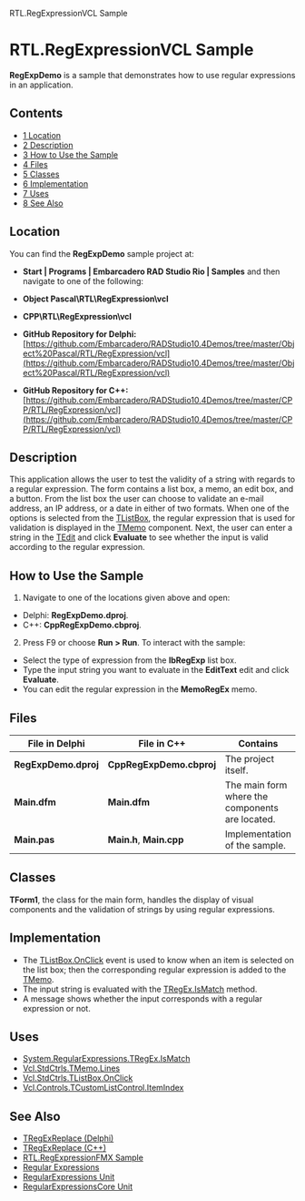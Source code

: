 RTL.RegExpressionVCL Sample[]()
# RTL.RegExpressionVCL Sample 


**RegExpDemo** is a sample that demonstrates how to use regular expressions in an application.
## Contents



* [1 Location](#Location)
* [2 Description](#Description)
* [3 How to Use the Sample](#How_to_Use_the_Sample)
* [4 Files](#Files)
* [5 Classes](#Classes)
* [6 Implementation](#Implementation)
* [7 Uses](#Uses)
* [8 See Also](#See_Also)


## Location 

You can find the **RegExpDemo** sample project at:
* **Start | Programs | Embarcadero RAD Studio Rio | Samples** and then navigate to one of the following:

* **Object Pascal\RTL\RegExpression\vcl**
* **CPP\RTL\RegExpression\vcl**

* **GitHub Repository for Delphi:**[https://github.com/Embarcadero/RADStudio10.4Demos/tree/master/Object%20Pascal/RTL/RegExpression/vcl](https://github.com/Embarcadero/RADStudio10.4Demos/tree/master/Object%20Pascal/RTL/RegExpression/vcl)
* **GitHub Repository for C++:**[https://github.com/Embarcadero/RADStudio10.4Demos/tree/master/CPP/RTL/RegExpression/vcl](https://github.com/Embarcadero/RADStudio10.4Demos/tree/master/CPP/RTL/RegExpression/vcl)

## Description 

This application allows the user to test the validity of a string with regards to a regular expression. The form contains a list box, a memo, an edit box, and a button. From the list box the user can choose to validate an e-mail address, an IP address, or a date in either of two formats. When one of the options is selected from the [TListBox](http://docwiki.embarcadero.com/Libraries/en/Vcl.StdCtrls.TListBox), the regular expression that is used for validation is displayed in the [TMemo](http://docwiki.embarcadero.com/Libraries/en/Vcl.StdCtrls.TMemo) component. Next, the user can enter a string in the [TEdit](http://docwiki.embarcadero.com/Libraries/en/Vcl.StdCtrls.TEdit) and click **Evaluate** to see whether the input is valid according to the regular expression.

## How to Use the Sample 


1.  Navigate to one of the locations given above and open:

*  Delphi: **RegExpDemo.dproj**.
*  C++: **CppRegExpDemo.cbproj**.

2.  Press F9 or choose **Run > Run**.
To interact with the sample:
*  Select the type of expression from the **lbRegExp** list box.
*  Type the input string you want to evaluate in the **EditText** edit and click **Evaluate**.
*  You can edit the regular expression in the **MemoRegEx** memo.

## Files 



|**File in Delphi**  |**File in C++**         |**Contains**                                   |
|--------------------|------------------------|-----------------------------------------------|
|**RegExpDemo.dproj**|**CppRegExpDemo.cbproj**|The project itself.                            |
|**Main.dfm**        |**Main.dfm**            |The main form where the components are located.|
|**Main.pas**        |**Main.h**, **Main.cpp**|Implementation of the sample.                  |


## Classes 

**TForm1**, the class for the main form, handles the display of visual components and the validation of strings by using regular expressions.
## Implementation 


*  The [TListBox.OnClick](http://docwiki.embarcadero.com/Libraries/en/Vcl.StdCtrls.TListBox.OnClick) event is used to know when an item is selected on the list box; then the corresponding regular expression is added to the [TMemo](http://docwiki.embarcadero.com/Libraries/en/Vcl.StdCtrls.TMemo).
*  The input string is evaluated with the [TRegEx.IsMatch](http://docwiki.embarcadero.com/Libraries/en/System.RegularExpressions.TRegEx.IsMatch) method.
*  A message shows whether the input corresponds with a regular expression or not.

## Uses 


* [System.RegularExpressions.TRegEx.IsMatch](http://docwiki.embarcadero.com/Libraries/en/System.RegularExpressions.TRegEx.IsMatch)
* [Vcl.StdCtrls.TMemo.Lines](http://docwiki.embarcadero.com/Libraries/en/Vcl.StdCtrls.TMemo.Lines)
* [Vcl.StdCtrls.TListBox.OnClick](http://docwiki.embarcadero.com/Libraries/en/Vcl.StdCtrls.TListBox.OnClick)
* [Vcl.Controls.TCustomListControl.ItemIndex](http://docwiki.embarcadero.com/Libraries/en/Vcl.Controls.TCustomListControl.ItemIndex)

## See Also 


* [TRegExReplace (Delphi)](http://docwiki.embarcadero.com/CodeExamples/en/TRegExReplace_%28Delphi%29)
* [TRegExReplace (C++)](http://docwiki.embarcadero.com/CodeExamples/en/TRegExReplace_%28C%2B%2B%29)
* [RTL.RegExpressionFMX Sample](http://docwiki.embarcadero.com/CodeExamples/en/RTL.RegExpressionFMX_Sample)
* [Regular Expressions](http://docwiki.embarcadero.com/RADStudio/en/Regular_Expressions)
* [RegularExpressions Unit](http://docwiki.embarcadero.com/Libraries/en/System.RegularExpressions)
* [RegularExpressionsCore Unit](http://docwiki.embarcadero.com/Libraries/en/System.RegularExpressionsCore)





